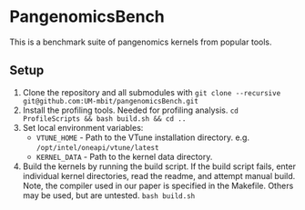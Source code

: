 # PangenomicsBench
This is a benchmark suite of pangenomics kernels from popular tools.
## Setup
1. Clone the repository and all submodules with 
   `git clone --recursive git@github.com:UM-mbit/pangenomicsBench.git`
2. Install the profiling tools. Needed for profiling analysis.
   `cd ProfileScripts && bash build.sh && cd ..`
3. Set local environment variables:
   + `VTUNE_HOME` - Path to the VTune installation directory. e.g.
     `/opt/intel/oneapi/vtune/latest`
   + `KERNEL_DATA` - Path to the kernel data directory.
4. Build the kernels by running the build script. If the build script fails,
   enter individual kernel directories, read the readme, and attempt manual
   build. Note, the compiler used in our paper is specified in the Makefile.
   Others may be used, but are untested.
   `bash build.sh`
